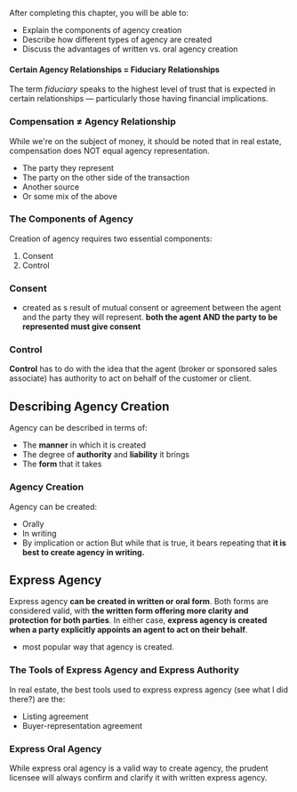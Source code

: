 After completing this chapter, you will be able to:
- Explain the components of agency creation
- Describe how different types of agency are created
- Discuss the advantages of written vs. oral agency creation
#### Certain Agency Relationships = Fiduciary Relationships
The term _fiduciary_ speaks to the highest level of trust that is expected in certain relationships — particularly those having financial implications.
### Compensation ≠ Agency Relationship
While we're on the subject of money, it should be noted that in real estate, compensation does NOT equal agency representation.
- The party they represent
- The party on the other side of the transaction
- Another source
- Or some mix of the above

### The Components of Agency
Creation of agency requires two essential components:
1. Consent
2. Control
### Consent
- created as s result of mutual consent or agreement between the agent and  the party they will represent.
**both the agent AND the party to be represented must give consent**
### Control
**Control** has to do with the idea that the agent (broker or sponsored sales associate) has authority to act on behalf of the customer or client.
## Describing Agency Creation
Agency can be described in terms of:
- The **manner** in which it is created
- The degree of **authority** and **liability** it brings
- The **form** that it takes
### Agency Creation
Agency can be created:
- Orally
- In writing
- By implication or action
But while that is true, it bears repeating that **it is best to create agency in writing.**
## Express Agency
Express agency **can be created in written or oral form**. Both forms are considered valid, with **the written form offering more clarity and protection for both parties**. In either case, **express agency is created when a party explicitly appoints an agent to act on their behalf**.
- most popular way that agency is created.
### The Tools of Express Agency and Express Authority
In real estate, the best tools used to express express agency (see what I did there?) are the:
- Listing agreement
- Buyer-representation agreement
### Express Oral Agency
While express oral agency is a valid way to create agency, the prudent licensee will always confirm and clarify it with written express agency.






